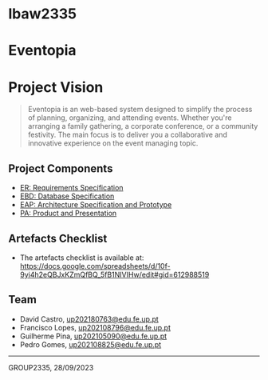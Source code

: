 # lbaw2335

# Eventopia
  # Project Vision
> Eventopia is an web-based system designed to simplify the process of planning, organizing, and attending events. Whether you're arranging a family gathering, a corporate conference, or a community festivity. The main focus is to deliver you a collaborative and innovative experience on the event managing topic.

## Project Components

* [ER: Requirements Specification](https://git.fe.up.pt/lbaw/lbaw2324/lbaw2335/-/wikis/ER)
* [EBD: Database Specification](https://git.fe.up.pt/lbaw/lbaw2324/lbaw2335/-/wikis/EBD)
* [EAP: Architecture Specification and Prototype](https://git.fe.up.pt/lbaw/lbaw2324/lbaw2335/-/wikis/EAP)
* [PA: Product and Presentation](https://git.fe.up.pt/lbaw/lbaw2324/lbaw2335/-/wikis/PA)

## Artefacts Checklist

* The artefacts checklist is available at: https://docs.google.com/spreadsheets/d/10f-9yi4h2eQBJxKZmQfBQ_5fB1NIVIHw/edit#gid=612988519

## Team

* David Castro, up202180763@edu.fe.up.pt
* Francisco Lopes, up202108796@edu.fe.up.pt
* Guilherme Pina, up202105090@edu.fe.up.pt
* Pedro Gomes, up202108825@edu.fe.up.pt

***
GROUP2335, 28/09/2023
